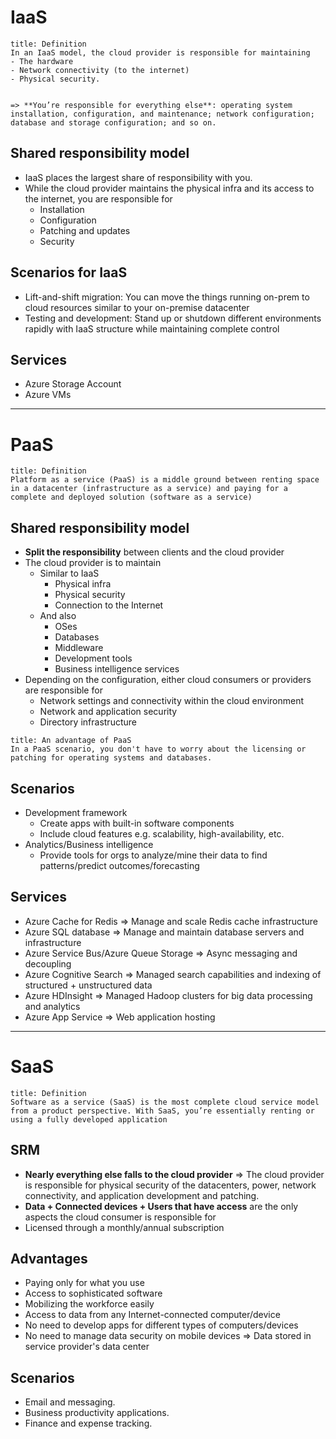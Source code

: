 # IaaS

```ad-info
title: Definition
In an IaaS model, the cloud provider is responsible for maintaining 
- The hardware
- Network connectivity (to the internet)
- Physical security.


=> **You’re responsible for everything else**: operating system installation, configuration, and maintenance; network configuration; database and storage configuration; and so on.

```

## Shared responsibility model

- IaaS places the largest share of responsibility with you.
- While the cloud provider maintains the physical infra and its access to the internet, you are responsible for
	- Installation
	- Configuration
	- Patching and updates
	- Security
## Scenarios for IaaS

- Lift-and-shift migration: You can move the things running on-prem to cloud resources similar to your on-premise datacenter
- Testing and development: Stand up or shutdown different environments rapidly with IaaS structure while maintaining complete control

## Services

- Azure Storage Account
- Azure VMs


---
# PaaS

```ad-summary
title: Definition
Platform as a service (PaaS) is a middle ground between renting space in a datacenter (infrastructure as a service) and paying for a complete and deployed solution (software as a service)

```
## Shared responsibility model

- **Split the responsibility** between clients and the cloud provider
- The cloud provider is to maintain
	- Similar to IaaS
		- Physical infra
		- Physical security
		- Connection to the Internet
	- And also
		- OSes
		- Databases
		- Middleware
		- Development tools
		- Business intelligence services
- Depending on the configuration, either cloud consumers or providers are responsible for
	- Network settings and connectivity within the cloud environment
	- Network and application security
	- Directory infrastructure


```ad-tip
title: An advantage of PaaS
In a PaaS scenario, you don't have to worry about the licensing or patching for operating systems and databases.

```

## Scenarios

- Development framework
	- Create apps with built-in software components
	- Include cloud features e.g. scalability, high-availability, etc.
- Analytics/Business intelligence
	- Provide tools for orgs to analyze/mine their data to find patterns/predict outcomes/forecasting

## Services

- Azure Cache for Redis => Manage and scale Redis cache infrastructure
- Azure SQL database => Manage  and maintain database servers and infrastructure
- Azure Service Bus/Azure Queue Storage => Async messaging and decoupling
- Azure Cognitive Search => Managed search capabilities and indexing of structured + unstructured data
- Azure HDInsight => Managed Hadoop clusters for big data processing and analytics
- Azure App Service => Web application hosting

---
# SaaS

```ad-info
title: Definition
Software as a service (SaaS) is the most complete cloud service model from a product perspective. With SaaS, you’re essentially renting or using a fully developed application

```

## SRM

- **Nearly everything else falls to the cloud provider** => The cloud provider is responsible for physical security of the datacenters, power, network connectivity, and application development and patching.
- **Data + Connected devices + Users that have access** are the only aspects the cloud consumer is responsible for
- Licensed through a monthly/annual subscription
## Advantages

- Paying only for what you use
- Access to sophisticated software
- Mobilizing the workforce easily
- Access to data from any Internet-connected computer/device
- No need to develop apps for different types of computers/devices
- No need to manage data security on mobile devices => Data stored in service provider's data center
## Scenarios

- Email and messaging.
- Business productivity applications.
- Finance and expense tracking.